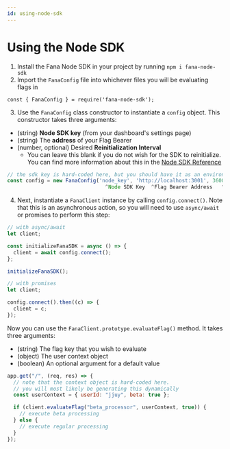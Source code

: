 ```yaml
---
id: using-node-sdk
---
```


# Using the Node SDK

1. Install the Fana Node SDK in your project by running `npm i fana-node-sdk`
2. Import the `FanaConfig` file into whichever files you will be evaluating flags in

`const { FanaConfig } = require('fana-node-sdk');`

3. Use the `FanaConfig` class constructor to instantiate a `config` object. This constructor takes three arguments:

- (string) **Node SDK key** (from your dashboard's settings page)
- (string) The **address** of your Flag Bearer
- (number, optional) Desired **Reinitialization Interval**
  - You can leave this blank if you do not wish for the SDK to reinitialize. You can find more information about this in the [Node SDK Reference](node-sdk-reference.md)

```javascript
// the sdk key is hard-coded here, but you should have it as an environment variable for security purposes
const config = new FanaConfig('node_key', 'http://localhost:3001', 3600000)
                                ^Node SDK Key  ^Flag Bearer Address   ^Reinitialization Interval
```

4. Next, instantiate a `FanaClient` instance by calling `config.connect()`. Note that this is an asynchronous action, so you will need to use `async/await` or promises to perform this step:

```javascript
// with async/await
let client;

const initializeFanaSDK = async () => {
  client = await config.connect();
};

initializeFanaSDK();

// with promises
let client;

config.connect().then((c) => {
  client = c;
});
```

Now you can use the `FanaClient.prototype.evaluateFlag()` method. It takes three arguments:

- (string) The flag key that you wish to evaluate
- (object) The user context object
- (boolean) An optional argument for a default value

```javascript
app.get("/", (req, res) => {
  // note that the context object is hard-coded here.
  // you will most likely be generating this dynamically
  const userContext = { userId: "jjuy", beta: true };

  if (client.evaluateFlag("beta_processor", userContext, true)) {
    // execute beta processing
  } else {
    // execute regular processing
  }
});
```
